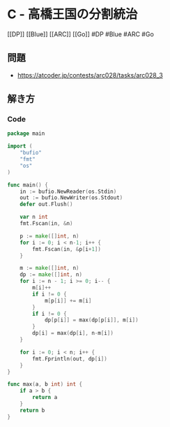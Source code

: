 # C - 高橋王国の分割統治
[[DP]] [[Blue]] [[ARC]] [[Go]]
#DP #Blue #ARC #Go 

## 問題
- https://atcoder.jp/contests/arc028/tasks/arc028_3

## 解き方
### Code
```go
package main

import (
	"bufio"
	"fmt"
	"os"
)

func main() {
	in := bufio.NewReader(os.Stdin)
	out := bufio.NewWriter(os.Stdout)
	defer out.Flush()

	var n int
	fmt.Fscan(in, &n)

	p := make([]int, n)
	for i := 0; i < n-1; i++ {
		fmt.Fscan(in, &p[i+1])
	}

	m := make([]int, n)
	dp := make([]int, n)
	for i := n - 1; i >= 0; i-- {
		m[i]++
		if i != 0 {
			m[p[i]] += m[i]
		}
		if i != 0 {
			dp[p[i]] = max(dp[p[i]], m[i])
		}
		dp[i] = max(dp[i], n-m[i])
	}

	for i := 0; i < n; i++ {
		fmt.Fprintln(out, dp[i])
	}
}

func max(a, b int) int {
	if a > b {
		return a
	}
	return b
}
```